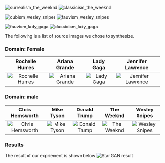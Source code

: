 

![surrealism_the_weeknd](the%20weeknd%20face%20results/surrealism.png) ![classicism_the_weeknd](the%20weeknd%20face%20results/classicism.png)



![cubism_wesley_snipes](wesley%20snipes%20face%20results/cubism.png) ![fauvism_wesley_snipes](wesley%20snipes%20face%20results/fauvism.png)



![fauvism_lady_gaga](lady%20gaga%20face%20results/fauvism.png) ![classicism_lady_gaga](lady%20gaga%20face%20results/classicism.png)


The following is a list of source images we chose to synthesize.

### Domain: Female

Rochelle Humes             |  Ariana Grande            |    Lady Gaga     |    Jennifer Lawrence
:-------------------------:|:-------------------------:|:------------------------:|:------------------------:|
![Rochelle Humes](celebrity-faces/female/039913.jpg) |  ![Ariana Grande](celebrity-faces/female/ariana-grande.jpeg) | ![Lady Gaga](celebrity-faces/female/lady-gaga.jpg) | ![Jennifer Lawrence](celebrity-faces/female/jennifer-lawrence.jpg) 


### Domain: male
Chris Hemsworth             |  Mike Tyson        |    Donald Trump               |    The Weeknd     |    Wesley Snipes
:-------------------------:|:-------------------------:|:------------------------:|:------------------------:|:------------------------:|
![Chris Hemsworth](celebrity-faces/male/chris-hemsworth.jpg) |  ![Mike Tyson](celebrity-faces/male/mike-tyson.png) | ![Donald Trump](celebrity-faces/male/portrait-Donald-Trump.jpeg) | ![The Weeknd](celebrity-faces/male/the-weeknd.jpeg)  | ![Wesley Snipes](celebrity-faces/male/wesley-snipes.jpg)


### Results

The result of our expriement is shown below
![Star GAN result](stargan-result/reference.jpg) 